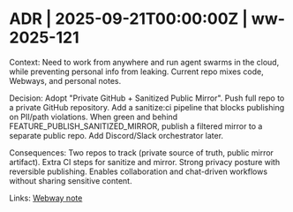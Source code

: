 # ADR | 2025-09-21T00:00:00Z | ww-2025-121

Context: Need to work from anywhere and run agent swarms in the cloud, while preventing personal info from leaking. Current repo mixes code, Webways, and personal notes.

Decision: Adopt "Private GitHub + Sanitized Public Mirror". Push full repo to a private GitHub repository. Add a sanitize:ci pipeline that blocks publishing on PII/path violations. When green and behind FEATURE_PUBLISH_SANITIZED_MIRROR, publish a filtered mirror to a separate public repo. Add Discord/Slack orchestrator later.

Consequences: Two repos to track (private source of truth, public mirror artifact). Extra CI steps for sanitize and mirror. Strong privacy posture with reversible publishing. Enables collaboration and chat-driven workflows without sharing sensitive content.

Links: [Webway note](../../../../scaffolds/webway_cloud-swarm-git-sanitize.md)
